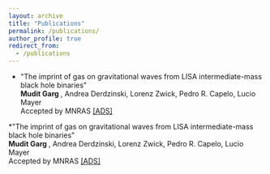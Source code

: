 ```yaml
---
layout: archive
title: "Publications"
permalink: /publications/
author_profile: true
redirect_from: 
  - /publications
---
```


* "The imprint of gas on gravitational waves from LISA intermediate-mass black hole binaries"<br>
<b> Mudit Garg </b>, Andrea Derdzinski, Lorenz Zwick, Pedro R. Capelo, Lucio Mayer<br>
Accepted by MNRAS <a href = "https://ui.adsabs.harvard.edu/abs/2022arXiv220605292G/abstract" > [ADS] </a>

*"The imprint of gas on gravitational waves from LISA intermediate-mass black hole binaries"<br>
<b> Mudit Garg </b>, Andrea Derdzinski, Lorenz Zwick, Pedro R. Capelo, Lucio Mayer<br>
Accepted by MNRAS <a href = "https://ui.adsabs.harvard.edu/abs/2022arXiv220605292G/abstract" > [ADS] </a>

